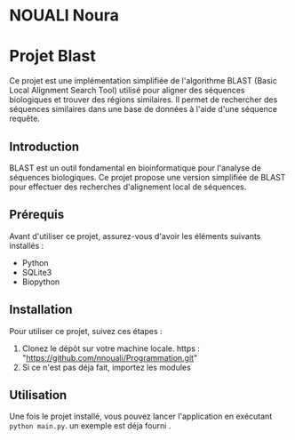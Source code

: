 # NOUALI Noura 
# Projet Blast

Ce projet est une implémentation simplifiée de l'algorithme BLAST (Basic Local Alignment Search Tool) utilisé pour aligner des séquences biologiques et trouver des régions similaires. Il permet de rechercher des séquences similaires dans une base de données à l'aide d'une séquence requête.


## Introduction

BLAST est un outil fondamental en bioinformatique pour l'analyse de séquences biologiques. Ce projet propose une version simplifiée de BLAST pour effectuer des recherches d'alignement local de séquences.

## Prérequis

Avant d'utiliser ce projet, assurez-vous d'avoir les éléments suivants installés :

- Python 
- SQLite3
- Biopython

## Installation

Pour utiliser ce projet, suivez ces étapes :

1. Clonez le dépôt sur votre machine locale. 
    https : "https://github.com/nnouali/Programmation.git"
2. Si ce n'est pas déja fait, importez les modules

## Utilisation

Une fois le projet installé, vous pouvez lancer l'application en exécutant `python main.py`. 
un exemple est déja fourni .
